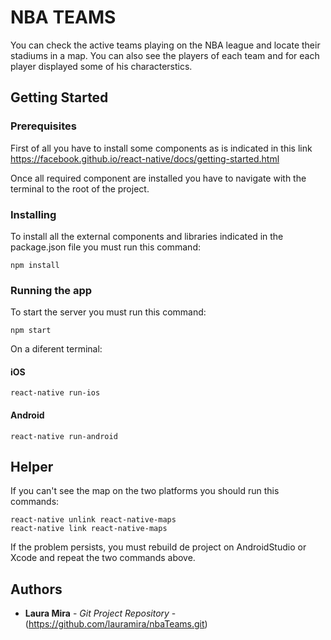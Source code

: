 # NBA TEAMS

You can check the active teams playing on the NBA league and locate their stadiums in a map. You can also see the players of each team and for each player displayed some of his characterstics.

## Getting Started

### Prerequisites

First of all you have to install some components as is indicated in this link https://facebook.github.io/react-native/docs/getting-started.html

Once all required component are installed you have to navigate with the terminal to the root of the project.

### Installing

To install all the external components and libraries indicated in the package.json file you must run this command:

```
npm install
```

### Running the app

To start the server you must run this command:

```
npm start
```

On a diferent terminal:

#### iOS

```
react-native run-ios
```

#### Android

```
react-native run-android
```
## Helper

If you can't see the map on the two platforms you should run this commands:

```
react-native unlink react-native-maps
react-native link react-native-maps
```

If the problem persists, you must rebuild de project on AndroidStudio or Xcode and repeat the two commands above.

## Authors

* **Laura Mira** - *Git Project Repository* - (https://github.com/lauramira/nbaTeams.git)

